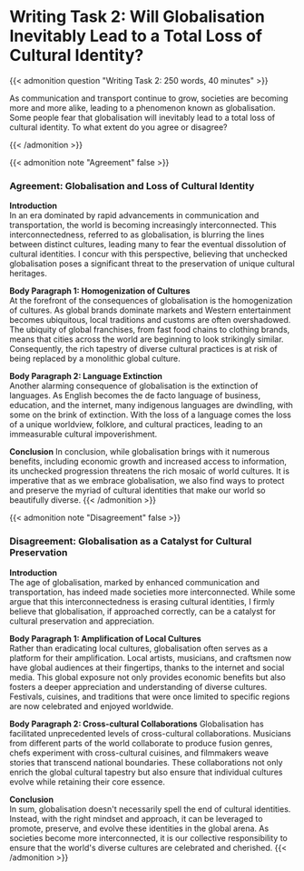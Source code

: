 # Writing Task 2: Will Globalisation Inevitably Lead to a Total Loss of Cultural Identity?


{{< admonition question "Writing Task 2: 250 words, 40 minutes" >}}

As communication and transport continue to grow, societies are becoming more and more alike, leading to a phenomenon known as globalisation. Some people fear that globalisation will inevitably lead to a total loss of cultural identity. To what extent do you agree or disagree?

{{< /admonition >}}

{{< admonition note "Agreement" false >}}

### Agreement: Globalisation and Loss of Cultural Identity

**Introduction**    
In an era dominated by rapid advancements in communication and transportation, the world is becoming increasingly interconnected. This interconnectedness, referred to as globalisation, is blurring the lines between distinct cultures, leading many to fear the eventual dissolution of cultural identities. I concur with this perspective, believing that unchecked globalisation poses a significant threat to the preservation of unique cultural heritages.

**Body Paragraph 1: Homogenization of Cultures**    
At the forefront of the consequences of globalisation is the homogenization of cultures. As global brands dominate markets and Western entertainment becomes ubiquitous, local traditions and customs are often overshadowed. The ubiquity of global franchises, from fast food chains to clothing brands, means that cities across the world are beginning to look strikingly similar. Consequently, the rich tapestry of diverse cultural practices is at risk of being replaced by a monolithic global culture.

**Body Paragraph 2: Language Extinction**   
Another alarming consequence of globalisation is the extinction of languages. As English becomes the de facto language of business, education, and the internet, many indigenous languages are dwindling, with some on the brink of extinction. With the loss of a language comes the loss of a unique worldview, folklore, and cultural practices, leading to an immeasurable cultural impoverishment.

**Conclusion**
In conclusion, while globalisation brings with it numerous benefits, including economic growth and increased access to information, its unchecked progression threatens the rich mosaic of world cultures. It is imperative that as we embrace globalisation, we also find ways to protect and preserve the myriad of cultural identities that make our world so beautifully diverse.
{{< /admonition >}}

{{< admonition note "Disagreement" false >}}

### Disagreement: Globalisation as a Catalyst for Cultural Preservation

**Introduction**    
The age of globalisation, marked by enhanced communication and transportation, has indeed made societies more interconnected. While some argue that this interconnectedness is erasing cultural identities, I firmly believe that globalisation, if approached correctly, can be a catalyst for cultural preservation and appreciation.

**Body Paragraph 1: Amplification of Local Cultures**   
Rather than eradicating local cultures, globalisation often serves as a platform for their amplification. Local artists, musicians, and craftsmen now have global audiences at their fingertips, thanks to the internet and social media. This global exposure not only provides economic benefits but also fosters a deeper appreciation and understanding of diverse cultures. Festivals, cuisines, and traditions that were once limited to specific regions are now celebrated and enjoyed worldwide.

**Body Paragraph 2: Cross-cultural Collaborations** 
Globalisation has facilitated unprecedented levels of cross-cultural collaborations. Musicians from different parts of the world collaborate to produce fusion genres, chefs experiment with cross-cultural cuisines, and filmmakers weave stories that transcend national boundaries. These collaborations not only enrich the global cultural tapestry but also ensure that individual cultures evolve while retaining their core essence.

**Conclusion**  
In sum, globalisation doesn't necessarily spell the end of cultural identities. Instead, with the right mindset and approach, it can be leveraged to promote, preserve, and evolve these identities in the global arena. As societies become more interconnected, it is our collective responsibility to ensure that the world's diverse cultures are celebrated and cherished.
{{< /admonition >}}
